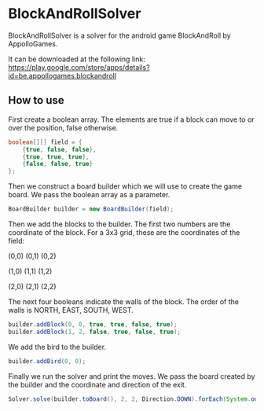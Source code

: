 # BlockAndRollSolver

BlockAndRollSolver is a solver for the android game BlockAndRoll by AppolloGames.

It can be downloaded at the following link: <https://play.google.com/store/apps/details?id=be.appollogames.blockandroll>

## How to use

First create a boolean array. The elements are true if a block can move to or over the position, false otherwise.

```java
boolean[][] field = {
	{true, false, false},
	{true, true, true},
	{false, false, true}	
};
```

Then we construct a board builder which we will use to create the game board. We pass the boolean array as a parameter.

```java
BoardBuilder builder = new BoardBuilder(field);
```

Then we add the blocks to the builder.
The first two numbers are the coordinate of the block.
For a 3x3 grid, these are the coordinates of the field:

(0,0) (0,1) (0,2)

(1,0) (1,1) (1,2)

(2,0) (2,1) (2,2)

The next four booleans indicate the walls of the block. The order of the walls is NORTH, EAST, SOUTH, WEST.

```java
builder.addBlock(0, 0, true, true, false, true);
builder.addBlock(1, 2, false, true, false, true);
```

We add the bird to the builder.

```java
builder.addBird(0, 0);
```

Finally we run the solver and print the moves. We pass the board created by the builder and the coordinate and direction of the exit.

```java
Solver.solve(builder.toBoard(), 2, 2, Direction.DOWN).forEach(System.out::println);
```